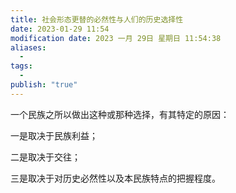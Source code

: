 ```yaml
---
title: 社会形态更替的必然性与人们的历史选择性
date: 2023-01-29 11:54
modification date: 2023 一月 29日 星期日 11:54:38
aliases:
  - 
tags:
  - 
publish: "true"
---
```


一个民族之所以做出这种或那种选择，有其特定的原因：

一是取决于民族利益；

二是取决于交往；

三是取决于对历史必然性以及本民族特点的把握程度。
